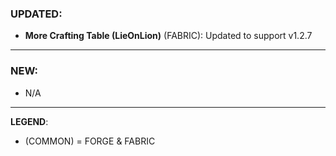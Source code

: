### UPDATED:
- **More Crafting Table (LieOnLion)** (FABRIC): Updated to support v1.2.7

---

### NEW:
- N/A

---

**LEGEND**:
- (COMMON) = FORGE & FABRIC